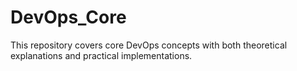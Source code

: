 # DevOps_Core
This repository covers core DevOps concepts with both theoretical explanations and practical implementations.





